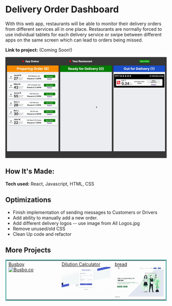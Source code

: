 # Delivery Order Dashboard
With this web app, restaurants will be able to monitor their delivery orders from different services all in one place. Restaurants are normally forced to use individual tablets for each delivery service or swipe between different apps on the same screen which can lead to orders being missed.

**Link to project:** (Coming Soon!)
 <p align = 'center'>
    <img align="center" src="https://github.com/WilliamPasternak/React-Delivery-App/blob/main/walkthrough.gif" alt="Delivery webapp alkthrough">
</p>
 


## How It's Made:

**Tech used:** React, Javascript, HTML, CSS

## Optimizations

* Finish implementation of sending messages to Customers or Drivers 
* Add ability to manually add a new order.
* Add different delivery logos -- use image from All Logos.jpg
* Remove unused/old CSS
* Clean Up code and refactor 

## More Projects
<table bordercolor="#66b2b2">
  <tr>
    <td width="33.3%"  style="align:center;" valign="top">
<a target="_blank" href="https://github.com/WilliamPasternak/busboy">Busboy</a>
        <br />
      <a target="_blank" href="https://github.com/WilliamPasternak/busboy">
            <img src="https://github.com/WilliamPasternak/busboy/blob/main/busyboy.gif" width="100%"  alt="Busbo.co"/>
        </a>
    </td>
    <td width="33.3%" valign="top">
<a target="_blank" href="https://github.com/WilliamPasternak/Dilution-Calculator">Dilution Calculator</a> 
      <br />
        <a target="_blank" href="https://github.com/WilliamPasternak/Dilution-Calculator">
          <img src="https://github.com/WilliamPasternak/Dilution-Calculator/raw/main/Dilution.gif" width="100%" alt="Matching Card Game"/>
        </a>
    </td>
    <td width="33.3%" valign="top">
<a target="_blank" href="https://github.com/WilliamPasternak/bread">bread</a>
        <br />
        <a target="_blank" href="https://github.com/WilliamPasternak/bread">
          <img src="https://github.com/WilliamPasternak/bread/raw/main/bread.gif" width="100%" alt="Portfolio"/>
        </a>
    </td>
  </tr>
</table>
